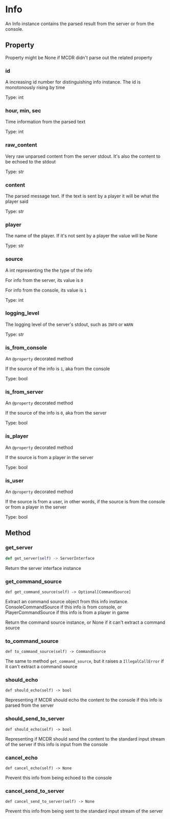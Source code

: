 # Info

An Info instance contains the parsed result from the server or from the console. 

## Property

Property might be None if MCDR didn't parse out the related property

### id

A increasing id number for distinguishing info instance. The id is monotonously rising by time

Type: int

### hour, min, sec

Time information from the parsed text

Type: int

### raw_content

Very raw unparsed content from the server stdout. It's also the content to be echoed to the stdout

Type: str

### content

The parsed message text. If the text is sent by a player it will be what the player said

Type: str

### player

The name of the player. If it's not sent by a player the value will be None

Type: str

### source

A int representing the the type of the info

For info from the server, its value is `0`

For info from the console, its value is `1`

Type: int

### logging_level

The logging level of the server's stdout, such as `INFO` or `WARN`

Type: str

### is_from_console

An `@property` decorated method

If the source of the info is `1`, aka from the console

Type: bool

### is_from_server

An `@property` decorated method

If the source of the info is `0`, aka from the server

Type: bool

### is_player

An `@property` decorated method

If the source is from a player in the server

Type: bool

### is_user

An `@property` decorated method

If the source is from a user, in other words, if the source is from the console or from a player in the server

Type: bool

## Method

### get_server

```python
def get_server(self) -> ServerInterface
```

Return the server interface instance

### get_command_source

```
def get_command_source(self) -> Optional[CommandSource]
```

Extract an command source object from this info instance. ConsoleCommandSource if this info is from console, or PlayerCommandSource if this info is from a player in game

Return the command source instance, or None if it can't extract a command source

### to_command_source

```
def to_command_source(self) -> CommandSource
```

The same to method `get_command_source`, but it raises a `IllegalCallError` if it can't extract a command source

### should_echo

```
def should_echo(self) -> bool
```

Representing if MCDR should echo the content to the console if this info is parsed from the server

### should_send_to_server

```
def should_echo(self) -> bool
```

Representing if MCDR should send the content to the standard input stream of the server if this info is input from the console

### cancel_echo

```
def cancel_echo(self) -> None
```

Prevent this info from being echoed to the console

### cancel_send_to_server

```
def cancel_send_to_server(self) -> None
```

Prevent this info from being sent to the standard input stream of the server
